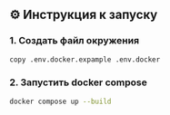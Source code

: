 ## ⚙️ Инструкция к запуску
### 1. Создать файл окружения
```bash
copy .env.docker.expample .env.docker
```
### 2. Запустить docker compose
```bash
docker compose up --build
```
